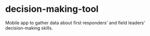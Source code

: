 # decision-making-tool
Mobile app to gather data about first responders' and field leaders' decision-making skills.
